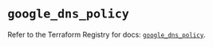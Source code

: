 # `google_dns_policy`

Refer to the Terraform Registry for docs: [`google_dns_policy`](https://registry.terraform.io/providers/hashicorp/google/6.49.2/docs/resources/dns_policy).

